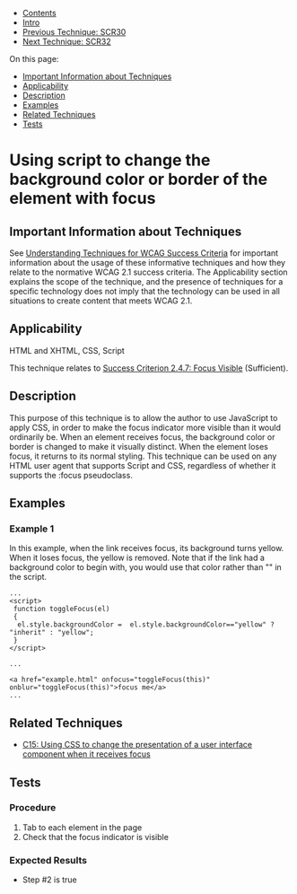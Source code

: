-   [Contents](https://www.w3.org/WAI/WCAG21/Techniques/#techniques "Table of Contents")
-   [Intro](https://www.w3.org/WAI/WCAG21/Techniques/#introduction "Introduction to Techniques")
-   [Previous Technique: SCR30](SCR30)
-   [Next Technique: SCR32](SCR32)

On this page:

-   [Important Information about Techniques](#important-information)
-   [Applicability](#applicability)
-   [Description](#description)
-   [Examples](#examples)
-   [Related Techniques](#related)
-   [Tests](#tests)

Using script to change the background color or border of the element with focus
===============================================================================

Important Information about Techniques
--------------------------------------

See [Understanding Techniques for WCAG Success Criteria](https://www.w3.org/WAI/WCAG21/Understanding/understanding-techniques) for important information about the usage of these informative techniques and how they relate to the normative WCAG 2.1 success criteria. The Applicability section explains the scope of the technique, and the presence of techniques for a specific technology does not imply that the technology can be used in all situations to create content that meets WCAG 2.1.

Applicability
-------------

HTML and XHTML, CSS, Script

This technique relates to [Success Criterion 2.4.7: Focus Visible](https://www.w3.org/WAI/WCAG21/Understanding/focus-visible) (Sufficient).

Description
-----------

This purpose of this technique is to allow the author to use JavaScript to apply CSS, in order to make the focus indicator more visible than it would ordinarily be. When an element receives focus, the background color or border is changed to make it visually distinct. When the element loses focus, it returns to its normal styling. This technique can be used on any HTML user agent that supports Script and CSS, regardless of whether it supports the :focus pseudoclass.

Examples
--------

### Example 1

In this example, when the link receives focus, its background turns yellow. When it loses focus, the yellow is removed. Note that if the link had a background color to begin with, you would use that color rather than "" in the script.

    ...
    <script>
     function toggleFocus(el)
     {
      el.style.backgroundColor =  el.style.backgroundColor=="yellow" ? "inherit" : "yellow";
     }
    </script>

    ...

    <a href="example.html" onfocus="toggleFocus(this)" onblur="toggleFocus(this)">focus me</a>
    ...

Related Techniques
------------------

-   [C15: Using CSS to change the presentation of a user interface component when it receives focus](https://www.w3.org/WAI/WCAG21/Techniques/css/C15)

Tests
-----

### Procedure

1.  Tab to each element in the page
2.  Check that the focus indicator is visible

### Expected Results

-   Step \#2 is true
